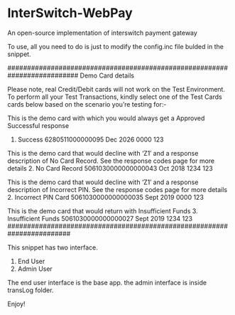 # InterSwitch-WebPay
An open-source implementation of interswitch payment gateway

To use, all you need to do is just to modify the config.inc file bulded in the snippet.

##########################################################################
Demo Card details

Please note, real Credit/Debit cards will not work on the Test Environment. To perform all your Test Transactions, kindly select one of the Test Cards cards below based on the scenario you’re testing for:-

This is the demo card with which you would always get a Approved Successful response
1. Success
6280511000000095
Dec 2026
0000
123

This is the demo card that would decline with ‘Z1′ and a response description of No Card Record. See the response codes page for more details
2. No Card Record
5061030000000000043
Oct 2018
1234
123 

This is the demo card that would decline with ‘Z1′ and a response description of Incorrect PIN. See the response codes page for more details
2. Incorrect PIN Card
5061030000000000035
Sept 2019
0000
123

This is the demo card that would return with Insufficient Funds
3. Insufficient Funds
5061030000000000027
Sept 2019
1234
123
########################################################################

This snippet has two interface.
1. End User
2. Admin User

The end user interface is the base app. the admin interface is inside transLog folder.

Enjoy!
